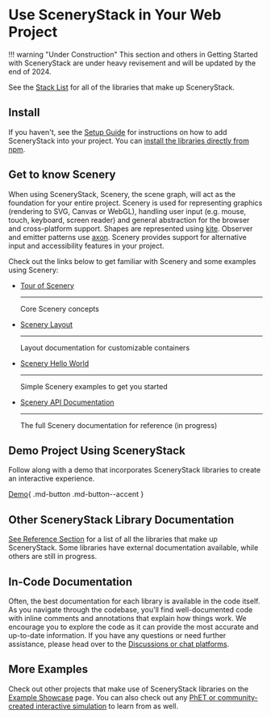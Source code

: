 # Use SceneryStack in Your Web Project

!!! warning "Under Construction"
    This section and others in Getting Started with SceneryStack are under heavy revisement and will be updated by the end of 2024.

See the [Stack List](../../reference/scenerystack_list.md) for all of the libraries that make up SceneryStack.

## Install

If you haven't, see the [Setup Guide](../setup.md) for instructions on how to add SceneryStack into your project. You can [install the libraries directly from npm](https://www.npmjs.com/package/scenerystack).

## Get to know Scenery

When using SceneryStack, Scenery, the scene graph, will act as the foundation for your entire project. Scenery is used for representing graphics (rendering to SVG, Canvas or WebGL), handling user input (e.g. mouse, touch, keyboard, screen reader) and general abstraction for the browser and cross-platform support. Shapes are represented using [kite](https://github.com/phetsims/kite). Observer and emitter patterns use [axon](https://github.com/phetsims/axon). Scenery provides support for alternative input and accessibility features in your project.

Check out the links below to get familiar with Scenery and some examples using Scenery:

<div class="grid cards" markdown>

- [Tour of Scenery](https://phetsims.github.io/scenery/doc/a-tour-of-scenery.html)

    ---

    Core Scenery concepts

- [Scenery Layout](https://phetsims.github.io/scenery/doc/layout)

    ---

    Layout documentation for customizable containers

- [Scenery Hello World](https://phetsims.github.io/scenery/examples/)

    ---

    Simple Scenery examples to get you started

- [Scenery API Documentation](https://phetsims.github.io/scenery/doc/)

    ---

    The full Scenery documentation for reference (in progress)

</div>

<!-- ## OLD SETUP

Your projects can get started after creating a simple HTML

??? example "Example HTML file"
    ```html
        <!DOCTYPE html>
        <html lang="en">
        <head>
            <meta charset="UTF-8">
            <title>Example Project</title>
            <script src="./js/lib/scenerystack.min.js"></script>
            <script type="module" src="dist-webpack/bundle.js"></script>
        </head>
        <body>
        </body>
        </html>
    ```

<div class="grid cards" markdown>

- [Hello World Example (with a11y) [DEPRECATED]](https://github.com/phetsims/scenery-lab-demo)

</div>

Any examples found in the [Scenery documentation above](#get-to-know-scenery) will also work when importing `phet-lib`. This approach provides access through the `phet` global variable (e.g. `phet.scenery.Node`), and provides a built JavaScript file without corresponding TypeScript types.

> The package is on the larger side as it includes a number of preloads - stay tuned for further optimization!

### phet-lib on Node (npm)

phet-lib can be installed directly through Node as an NPM package, available at <https://www.npmjs.com/package/phet-lib>.

We have a [Demo using Vite](https://github.com/phetsims/phet-vite-demo) with simple steps to be able to get started (requires git/npm/node).

Using the phet-lib NPM package provides access to the raw PhET code, so it will support type-checking with TypeScript, modules, and partial tree-shaking.

Imports are provided by subpackage as shown below:

```js
import { Property, Emitter } from 'phet-lib/axon';
import { Display, Text, AnimatedPanZoomListener } from 'phet-lib/scenery';
```

> This package also includes all dependencies statically, so it will declare e.g. jQuery/Lodash globally as `window.$` and `window._` respectively. -->

## Demo Project Using SceneryStack

Follow along with a demo that incorporates SceneryStack libraries to create an interactive experience.

[Demo](project_add_demo.md){ .md-button .md-button--accent }

## Other SceneryStack Library Documentation

[See Reference Section](../../reference/scenerystack_list.md) for a list of all the libraries that make up SceneryStack. Some libraries have external documentation available, while others are still in progress.

## In-Code Documentation

Often, the best documentation for each library is available in the code itself. As you navigate through the codebase, you'll find well-documented code with inline comments and annotations that explain how things work. We encourage you to explore the code as it can provide the most accurate and up-to-date information. If you have any questions or need further assistance, please head over to the [Discussions or chat platforms](../../community/join.md).

## More Examples

Check out other projects that make use of SceneryStack libraries on the [Example Showcase](scenery_examples.md) page. You can also check out any [PhET or community-created interactive simulation](../sim/simulation_examples.md) to learn from as well.
